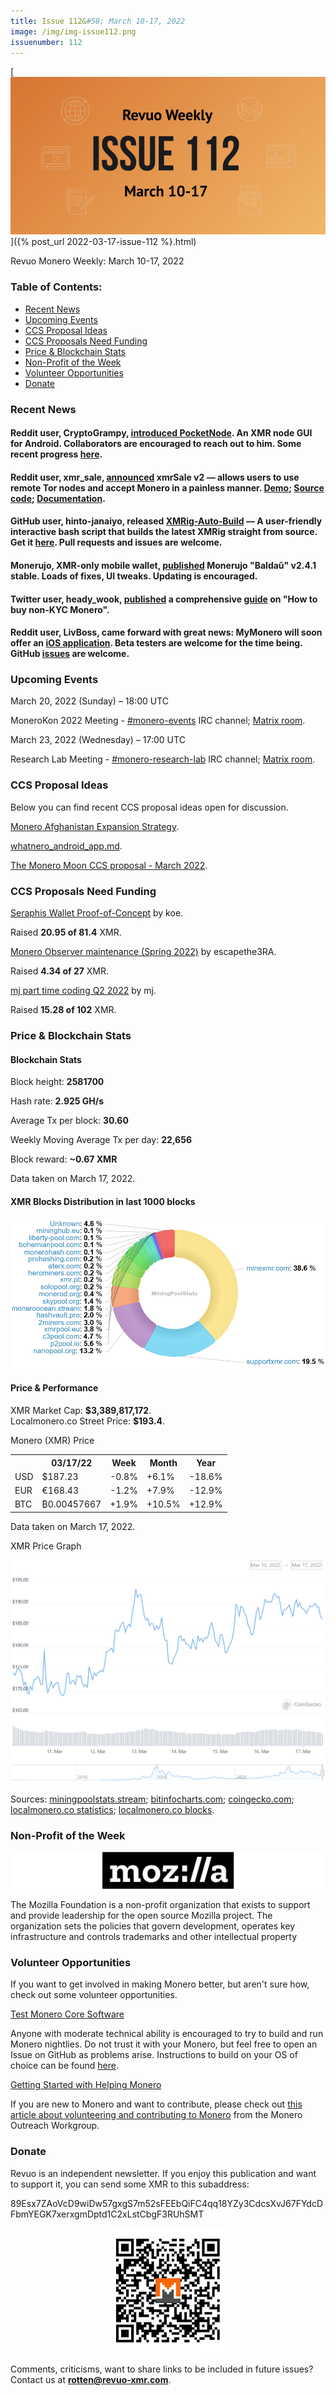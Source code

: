```yaml
---
title: Issue 112&#58; March 10-17, 2022
image: /img/img-issue112.png
issuenumber: 112
---
```

[<img src="/img/img-issue112.png" alt="Revuo Monero Weekly #112 Slide" class="img-lead">]({% post_url 2022-03-17-issue-112 %}.html)

<p class="text-lead">Revuo Monero Weekly: March 10-17, 2022</p>
<!--more-->

<h3>Table of Contents:</h3>
<ul class="contents">
    <li><a href="#news">Recent News</a></li>
    <li><a href="#events">Upcoming Events</a></li>
    <li><a href="#ideas">CCS Proposal Ideas</a></li>
    <li><a href="#proposals">CCS Proposals Need Funding</a></li>
    <li><a href="#stats">Price & Blockchain Stats</a></li>
    <li><a href="#merchant">Non-Profit of the Week</a></li>
    <li><a href="#volunteer">Volunteer Opportunities</a></li>
    <li><a href="#donate">Donate</a></li>
</ul>

<h3 id="news">Recent News</h3>

<div class="newsbyte">
    <h4>Reddit user, CryptoGrampy, <a href="https://teddit.adminforge.de/r/Monero/comments/tcike5/introducing_the_pocketnode_project_a_monero_gui/" target="_blank">introduced PocketNode</a>. An XMR node GUI for Android. Collaborators are encouraged to reach out to him. Some recent progress <a href="https://nttr.stream/CryptoGrampy/status/1503859218054529029" target="_blank">here</a>.</h4>
</div>

<div class="newsbyte">
    <h4>Reddit user, xmr_sale, <a href="https://teddit.adminforge.de/r/Monero/comments/tbia0l/xmrsale_v2_lightweight_monero_acceptance_random/" target="_blank">announced</a> xmrSale v2 — allows users to use remote Tor nodes and accept Monero in a painless manner. <a href="https://try.xmrsale.org/" target="_blank">Demo</a>; <a href="https://github.com/xmrsale/xmrSale" target="_blank">Source code</a>; <a href="https://xmrsale.org/" target="_blank">Documentation</a>.</h4>
</div>

<div class="newsbyte">
    <h4>GitHub user, hinto-janaiyo, released <a href="https://github.com/hinto-janaiyo/XMRig-Auto-Build" target="_blank">XMRig-Auto-Build</a> — A user-friendly interactive bash script that builds the latest XMRig straight from source. Get it <a href="https://github.com/hinto-janaiyo/XMRig-Auto-Build/releases/tag/v1.2.1" target="_blank">here</a>. Pull requests and issues are welcome.</h4>
</div>

<div class="newsbyte">
    <h4>Monerujo, XMR-only mobile wallet, <a href="https://github.com/m2049r/xmrwallet/releases/tag/v2.4.1" target="_blank">published</a> Monerujo "Baldaŭ" v2.4.1 stable. Loads of fixes, UI tweaks. Updating is encouraged.</h4>
</div>

<div class="newsbyte">
    <h4>Twitter user, heady_wook, <a href="https://nttr.stream/heady_wook/status/1504214190139256833" target="_blank">published</a> a comprehensive <a href="https://archive.org/details/how-to-buy-non-kyc-monero" target="_blank">guide</a> on "How to buy non-KYC Monero".</h4>
</div>

<div class="newsbyte">
    <h4>Reddit user, LivBoss, came forward with great news: MyMonero will soon offer an <a href="https://teddit.adminforge.de/r/Monero/comments/tg60os/exciting_mymonero_news_beta_testers_needed/" target="_blank">iOS application</a>. Beta testers are welcome for the time being. GitHub <a href="https://github.com/mymonero/mymonero-mobile/issues" target="_blank">issues</a> are welcome.</h4>
</div>

<h3 id="events">Upcoming Events</h3>

<div class="event">
    <p class="date" markdown="1">March 20, 2022 (Sunday) – 18:00 UTC</p>
    <p markdown="1">MoneroKon 2022 Meeting - <a href="irc://irc.libera.chat/#monero-events" target="_blank">#monero-events</a> IRC channel; <a href="https://matrix.to/#/#monero-events:monero.social" target="_blank">Matrix room</a>.</p>
</div>

<div class="event">
    <p class="date" markdown="1">March 23, 2022 (Wednesday) – 17:00 UTC</p>
    <p markdown="1">Research Lab Meeting - <a href="irc://irc.libera.chat/#monero-research-lab" target="_blank">#monero-research-lab</a> IRC channel; <a href="https://matrix.to/#/#monero-research-lab:monero.social" target="_blank">Matrix room</a>.</p>
</div>

<h3 id="ideas">CCS Proposal Ideas</h3>

<p>Below you can find recent CCS proposal ideas open for discussion.</p>

<div class="proposal">
<p><a href="https://repo.getmonero.org/monero-project/ccs-proposals/-/merge_requests/282" target="_blank">Monero Afghanistan Expansion Strategy</a>.</p>
</div>

<div class="proposal">
<p><a href="https://repo.getmonero.org/monero-project/ccs-proposals/-/merge_requests/293" target="_blank">whatnero_android_app.md</a>.</p>
</div>

<div class="proposal">
<p><a href="https://repo.getmonero.org/monero-project/ccs-proposals/-/merge_requests/294" target="_blank">The Monero Moon CCS proposal - March 2022</a>.</p>
</div>

<h3 id="proposals">CCS Proposals Need Funding</h3>

<div class="proposal">
    <p><a href="https://ccs.getmonero.org/proposals/seraphis-wallet-poc.html" target="_blank">Seraphis Wallet Proof-of-Concept</a> by koe.</p>
    <p>Raised <b>20.95 of 81.4</b> XMR.</p>
</div>

<div class="proposal">
    <p><a href="https://ccs.getmonero.org/proposals/escapethe3ra-monero-observer-maintenance-spring-2022.html" target="_blank">Monero Observer maintenance (Spring 2022)</a> by escapethe3RA.</p>
    <p>Raised <b>4.34 of 27</b> XMR.</p>
</div>

<div class="proposal">
    <p><a href="https://ccs.getmonero.org/proposals/mj-part-time-2022-q2.html" target="_blank">mj part time coding Q2 2022</a> by mj.</p>
    <p>Raised <b>15.28 of 102</b> XMR.</p>
</div>

<h3 id="stats">Price & Blockchain Stats</h3>

<h4 class="stat">Blockchain Stats</h4>

<div class="bcstats">
    <p>Block height: <b>2581700</b></p>
    <p>Hash rate: <b>2.925 GH/s</b></p>
    <p>Average Tx per block: <b>30.60</b></p>
    <p>Weekly Moving Average Tx per day: <b>22,656</b></p>
    <p>Block reward: <b>~0.67 XMR</b></p>
</div>
<p class="note">Data taken on March 17, 2022.</p>

<h4 class="stat">XMR Blocks Distribution in last 1000 blocks</h4>
<p><img src="/img/hashrate-pool-distribution-0317.png" alt="Hashrate Pool Distribution Pie Chart"/></p>

<h4 class="stat" id="price-stat">Price & Performance</h4>

<div class="price-intro">XMR Market Cap: <b>$3,389,817,172</b>.<br/>Localmonero.co Street Price: <b>$193.4</b>.</div>

<p class="table-title">Monero (XMR) Price</p>
<table class="price-table">
  <tr class="row1">
    <th></th>
    <th>03/17/22</th>
    <th>Week</th>
    <th>Month</th>
    <th>Year</th>
  </tr>
  <tr>
    <td data-th="XMR to">USD</td>
    <td data-th="03/17/22">$187.23</td>
    <td data-th="Week" class="red">-0.8%</td>
    <td data-th="Month" class="green">+6.1%</td>
    <td data-th="Year" class="red">-18.6%</td>
  </tr>
  <tr class="row3">
    <td data-th="XMR to">EUR</td>
    <td data-th="03/17/22">€168.43</td>
    <td data-th="Week" class="red">-1.2%</td>
    <td data-th="Month" class="green">+7.9%</td>
    <td data-th="Year" class="red">-12.9%</td>
  </tr>
  <tr>
    <td data-th="XMR to">BTC</td>
    <td data-th="03/17/22">₿0.00457667</td>
    <td data-th="Week" class="green">+1.9%</td>
    <td data-th="Month" class="green">+10.5%</td>
    <td data-th="Year" class="green">+12.9%</td>
  </tr>
</table>
<p class="note">Data taken on March 17, 2022.</p>

<p class="table-title">XMR Price Graph</p>

![XMR Price Graph 03/10/22-03/17/22](/img/weekly-chart-0317.png "XMR Price Graph 03/10/22-03/17/22") 

Sources: <a href="https://miningpoolstats.stream/monero" target="_blank">miningpoolstats.stream</a>; <a href="https://bitinfocharts.com/monero/" target="_blank">bitinfocharts.com</a>; <a href="https://www.coingecko.com/en/coins/monero" target="_blank">coingecko.com</a>; <a href="https://localmonero.co/statistics" target="_blank">localmonero.co statistics</a>; <a href="https://localmonero.co/blocks" target="_blank">localmonero.co blocks</a>.

<h3 id="merchant">Non-Profit of the Week</h3>

<a href="https://foundation.mozilla.org/en/who-we-are/" target="_blank"><img src="/img/mozilla-logo.png" alt="Mozilla Logo" class="merchant-img" id="moz"></a>

The Mozilla Foundation is a non-profit organization that exists to support and provide leadership for the open source Mozilla project. The organization sets the policies that govern development, operates key infrastructure and controls trademarks and other intellectual property

<h3 id="volunteer">Volunteer Opportunities</h3>

<p>If you want to get involved in making Monero better, but aren't sure how, check out some volunteer opportunities.</p>

<div class="newsbyte">
    <p class="date"><a href="https://github.com/monero-project/monero" target="_blank">Test Monero Core Software</a></p>
    <p>Anyone with moderate technical ability is encouraged to try to build and run Monero nightlies. Do not trust it with your Monero, but feel free to open an Issue on GitHub as problems arise. Instructions to build on your OS of choice can be found <a href="https://github.com/monero-project/monero#compiling-monero-from-source" target="_blank">here</a>. </p>
</div>

<div class="newsbyte">
    <p class="date"><a href="https://github.com/monero-project/monero" target="_blank">Getting Started with Helping Monero</a></p>
    <p>If you are new to Monero and want to contribute, please check out <a href="https://www.monerooutreach.org/stories/getting-started-helping-monero.php" target="_blank">this article about volunteering and contributing to Monero</a> from the Monero Outreach Workgroup. </p>
</div>

<h3 id="donate">Donate</h3>

<p markdown="1">Revuo is an independent newsletter. If you enjoy this publication and want to support it, you can send some XMR to this subaddress:</p>

<p class="address" markdown="1">89Esx7ZAoVcD9wiDw57gxgS7m52sFEEbQiFC4qq18YZy3CdcsXvJ67FYdcDFbmYEGK7xerxgmDptd1C2xLstCbgF3RUhSMT</p>

<p><center><a href="monero:89Esx7ZAoVcD9wiDw57gxgS7m52sFEEbQiFC4qq18YZy3CdcsXvJ67FYdcDFbmYEGK7xerxgmDptd1C2xLstCbgF3RUhSMT" class="qr"><img src="/img/donate-monero.jpg" style="max-width: 200px;"/></a></center></p>

Comments, criticisms, want to share links to be included in future issues? Contact us at **rotten@revuo-xmr.com**.